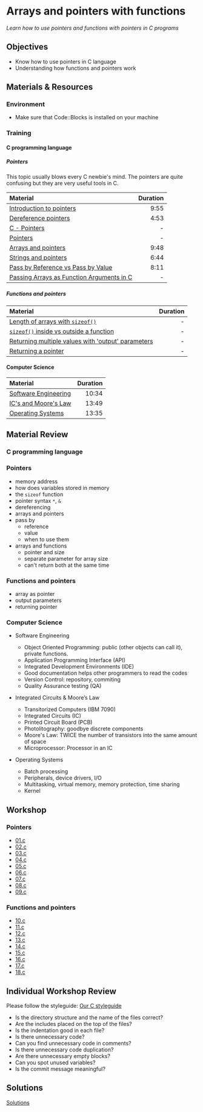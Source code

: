 # Arrays and pointers with functions
*Learn how to use pointers and functions with pointers in C programs*

## Objectives
- Know how to use pointers in C language
- Understanding how functions and pointers work

## Materials & Resources
### Environment
  - Make sure that Code::Blocks is installed on your machine

### Training
#### C programming language
##### Pointers
This topic usually blows every C newbie's mind. The pointers are quite confusing
but they are very useful tools in C.

| Material | Duration |
|:---------|-----:|
| [Introduction to pointers](https://www.youtube.com/watch?v=5BpYD7TxvKU) | 9:55 |
| [Dereference pointers](https://www.youtube.com/watch?v=vjq-13YADeI) | 4:53 |
| [C - Pointers](https://www.tutorialspoint.com/cprogramming/c_pointers.htm) | - |
| [Pointers](http://www.w3schools.in/c-tutorial/pointers/) | - |
| [Arrays and pointers](https://www.youtube.com/watch?v=sq6n8dL117c) | 9:48 |
| [Strings and pointers](https://www.youtube.com/watch?v=-9fqo94G6YU) | 6:44 |
| [Pass by Reference vs Pass by Value](https://www.youtube.com/watch?v=wAmq8eIkdI8) | 8:11 |
| [Passing Arrays as Function Arguments in C](https://www.tutorialspoint.com/cprogramming/c_passing_arrays_to_functions.htm) | - |

##### Functions and pointers
| Material | Duration |
|:---------|-----:|
| [Length of arrays with `sizeof()`](https://www.lemoda.net/c/array-length/) | - |
| [`sizeof()` inside vs outside a function](http://www.geeksforgeeks.org/using-sizof-operator-with-array-paratmeters/) | - |
| [Returning multiple values with 'output' parameters](https://softwareengineering.stackexchange.com/questions/274934/returning-multiple-values-from-a-c-function-using-pointers-style-of-parameter-l) | - |
| [Returning a pointer](http://www.techcrashcourse.com/2015/08/c-programming-returning-pointer-function.html) | - |

#### Computer Science

| Material | Duration |
|:---------|-----:|
| [Software Engineering](https://www.youtube.com/watch?v=O753uuutqH8&index=17&list=PL8dPuuaLjXtNlUrzyH5r6jN9ulIgZBpdo) | 10:34 |
| [IC's and Moore's Law](https://www.youtube.com/watch?v=6-tKOHICqrI&list=PL8dPuuaLjXtNlUrzyH5r6jN9ulIgZBpdo&index=18) | 13:49 |
| [Operating Systems](https://www.youtube.com/watch?v=26QPDBe-NB8&index=19&list=PL8dPuuaLjXtNlUrzyH5r6jN9ulIgZBpdo) | 13:35 |


## Material Review
### C programming language

### Pointers
- memory address
- how does variables stored in memory
- the `sizeof` function
- pointer syntax `*`, `&`
- dereferencing
- arrays and pointers
- pass by
  - reference
  - value
  - when to use them
- arrays and functions
  - pointer and size
  - separate parameter for array size
  - can't return both at the same time

### Functions and pointers
- array as pointer
- output parameters
- returning pointer

### Computer Science
- Software Engineering
	- Object Oriented Programming: public (other objects can call it), private functions.
	- Application Programming Interface (API)
	- Integrated Development Environments (IDE)
	- Good documentation helps other programmers to read the codes
	- Version Control: repository, commiting
	- Quality Assurance testing (QA)

- Integrated Circuits & Moore’s Law
	- Transitorized Computers (IBM 7090)
	- Integrated Circuits (IC)
	- Printed Circuit Board (PCB)
	- Photolitography: goodbye discrete components
	- Moore's Law: TWICE the number of transistors into the same amount of space
	- Microprocessor: Processor in an IC		
- Operating Systems
	- Batch processing
	- Peripherals, device drivers, I/O
	- Multitasking, virtual memory, memory protection, time sharing
	- Kernel

## Workshop

### Pointers
- [01.c](Workshop/01.c)
- [02.c](Workshop/02.c)
- [03.c](Workshop/03.c)
- [04.c](Workshop/04.c)
- [05.c](Workshop/05.c)
- [06.c](Workshop/06.c)
- [07.c](Workshop/07.c)
- [08.c](Workshop/08.c)
- [09.c](Workshop/09.c)

### Functions and pointers
- [10.c](Workshop/10.c)
- [11.c](Workshop/11.c)
- [12.c](Workshop/12.c)
- [13.c](Workshop/13.c)
- [14.c](Workshop/14.c)
- [15.c](Workshop/15.c)
- [16.c](Workshop/16.c)
- [17.c](Workshop/17.c)
- [18.c](Workshop/18.c)

## Individual Workshop Review
Please follow the styleguide: [Our C styleguide](https://github.com/greenfox-academy/teaching-materials/blob/master/styleguide/c.md)

 - Is the directory structure and the name of the files correct?
 - Are the includes placed on the top of the files?
 - Is the indentation good in each file?
 - Is there unnecessary code?
 - Can you find unnecessary code in comments?
 - Is there unnecessary code duplication?
 - Are there unnecessary empty blocks?
 - Can you spot unused variables?
 - Is the commit message meaningful?

## Solutions
[Solutions](https://github.com/greenfox-academy/teaching-materials/tree/master/workshop-hardware/solutions/solutions/pointers)